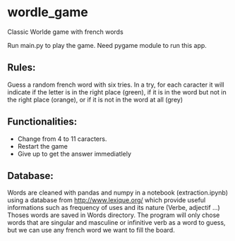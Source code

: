 # wordle_game

Classic Worlde game with french words

Run main.py to play the game. Need pygame module to run this app.

## Rules:

Guess a random french word with six tries.
In a try, for each caracter it will indicate if the letter is in the right place (green), if it is in the word but not in the right place (orange), or if it is not in the word at all (grey)

## Functionalities:

- Change from 4 to 11 caracters.
- Restart the game
- Give up to get the answer immediatlely

## Database:

Words are cleaned with pandas and numpy in a notebook (extraction.ipynb) using a database from http://www.lexique.org/ which provide useful informations such as frequency of uses and its nature (Verbe, adjectif ...)
Thoses words are saved in Words directory.
The program will only chose words that are singular and masculine or infinitive verb as a word to guess, but we can use any french word we want to fill the board.



